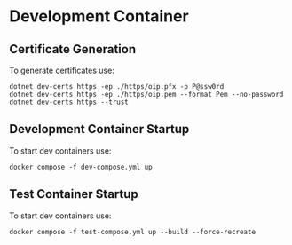 # Development Container

## Certificate Generation

To generate certificates use:

````shell
dotnet dev-certs https -ep ./https/oip.pfx -p P@ssw0rd
dotnet dev-certs https -ep ./https/oip.pem --format Pem --no-password 
dotnet dev-certs https --trust
````

## Development Container Startup

To start dev containers use:

````shell
docker compose -f dev-compose.yml up
````

## Test Container Startup

To start dev containers use:

````shell
docker compose -f test-compose.yml up --build --force-recreate
````